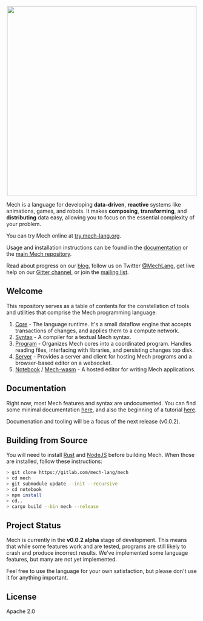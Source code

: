 <p align="center">
  <img width="500px" src="http://mech-lang.org/img/logo.png">
</p>

Mech is a language for developing **data-driven**, **reactive** systems like animations, games, and robots. It makes **composing**, **transforming**, and **distributing** data easy, allowing you to focus on the essential complexity of your problem. 

You can try Mech online at [try.mech-lang.org](http://try.mech-lang.org).

Usage and installation instructions can be found in the [documentation](http://mech-lang.org/page/learn/) or the [main Mech repository](https://github.com/mech-lang/mech).

Read about progress on our [blog](http://mech-lang.org/blog/), follow us on Twitter [@MechLang](https://twitter.com/MechLang), get live help on our [Gitter channel](https://gitter.im/mech-lang/community), or join the [mailing list](https://groups.google.com/forum/#!forum/mechtalk).


## Welcome

This repository serves as a table of contents for the constellation of tools and utilities that comprise the Mech programming language:

1. [Core](https://gitlab.com/mech-lang/core) - The language runtime. It's a small dataflow engine that accepts transactions of changes, and applies them to a compute network.  
2. [Syntax](https://gitlab.com/mech-lang/syntax) - A compiler for a textual Mech syntax.
3. [Program](https://gitlab.com/mech-lang/program) - Organizes Mech cores into a coordinated program. Handles reading files, interfacing with libraries, and persisting changes top disk.
4. [Server](https://gitlab.com/mech-lang/server) - Provides a server and client for hosting Mech programs and a browser-based editor on a websocket.
5. [Notebook](https://gitlab.com/mech-lang/notebook) / [Mech-wasm](https://github.com/mech-lang/wasm) - A hosted editor for writing Mech applications.

## Documentation

Right now, most Mech features and syntax are undocumented. You can find some minimal documentation [here](http://docs.mech-lang.org), and also the beginning of a tutorial [here](https://github.com/mech-lang/mech/blob/master/examples/tutorial.mec).

Documenation and tooling will be a focus of the next release (v0.0.2).

## Building from Source

You will need to install [Rust](https://www.rust-lang.org/learn/get-started) and [NodeJS](https://nodejs.org/) before building Mech. When those are installed, follow these instructions:

```bash
> git clone https://gitlab.com/mech-lang/mech
> cd mech
> git submodule update --init --recursive
> cd notebook
> npm install
> cd..
> cargo build --bin mech --release
```

## Project Status

Mech is currently in the **v0.0.2 alpha** stage of development. This means that while some features work and are tested, programs are still likely to crash and produce incorrect results. We've implemented some language features, but many are not yet implemented.

Feel free to use the language for your own satisfaction, but please don't use it for anything important.

## License

Apache 2.0